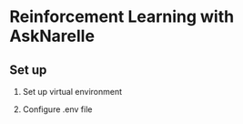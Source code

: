 <h1>Reinforcement Learning with AskNarelle</h1>
<h2>Set up</h2>

1. Set up virtual environment

2. Configure .env file
